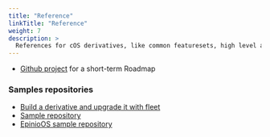 ```yaml
---
title: "Reference"
linkTitle: "Reference"
weight: 7
description: >
  References for cOS derivatives, like common featuresets, high level architecture
---
```


- [Github project](https://github.com/mudler/cOS/projects/1) for a short-term Roadmap


### Samples repositories

- [Build a derivative and upgrade it with fleet](https://github.com/rancher-sandbox/cos-fleet-upgrades-sample)
- [Sample repository](https://github.com/rancher-sandbox/cos-toolkit-sample-repo)
- [EpinioOS sample repository](https://github.com/rancher-sandbox/epinio-appliance-demo-sample)
